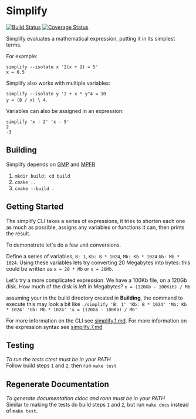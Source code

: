 # Simplify

[![Build Status](https://travis-ci.org/IanS5/simplify.svg?branch=master)](https://travis-ci.org/IanS5/simplify)
[![Coverage Status](https://coveralls.io/repos/github/IanS5/simplify/badge.svg?branch=master)](https://coveralls.io/github/IanS5/simplify?branch=master)

Simplify evaluates a mathematical expression, putting it in its simplest terms.

For example:

`simplify --isolate x '2(x + 2) = 5'`\
`x = 0.5`

Simplify also works with multiple variables:

`simplify --isolate y '2 + x * y^4 = 10`\
`y = (8 / x) \ 4`.

Variables can also be assigned in an expression:

`simplify 'x : 2' 'x - 5'`\
`2`\
`-3`

## Building

Simplify depends on [GMP](https://www.gmplib.org) and [MPFR](https://www.mpfr.org)

1. `mkdir build; cd build`
2. `cmake ..`
3. `cmake --build .`

## Getting Started

The simplify CLI takes a series of expressions, it tries to shorten each one as much as possible,
assigns any variables or functions it can, then prints the result.

To demonstrate let's do a few unit conversions.

Define a series of variables, `B: 1`, `Kb: B * 1024`, `Mb: Kb * 1024` `Gb: Mb * 1024`.
Using these variables lets try converting 20 Megabytes into bytes: this could be written as `x = 20 * Mb` or `x = 20Mb`.

Let's try a more complicated expression. We have a 100Kb file, on a 120Gb disk.
How much of the disk is left in Megabytes? `x = (120Gb - 100Kib) / Mb`

assuming your in the build directory created in __Building__, the command to execute
this may look a bit like `./simplify 'B: 1' 'Kb: B * 1024' 'Mb: Kb * 1024' 'Gb: Mb * 1024' 'x = (120Gb - 100Kb) / Mb'`

For more information on the CLI see [simplify.1.md](docs/simplify.1.md).
For more information on the expression syntax see [simplify.7.md](docs/simplify.7.md)

## Testing

_To run the tests ctest must be in your PATH_\
Follow build steps `1` and `2`, then run `make test`

## Regenerate Documentation

_To generate documentation cldoc and ronn must be in your PATH_\
Similar to making the tests do build steps `1` and `2`, but run `make docs` instead of `make test`.
